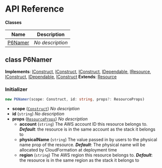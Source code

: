 # API Reference

**Classes**

Name|Description
----|-----------
[P6Namer](#p6-namer-p6namer)|*No description*



## class P6Namer  <a id="p6-namer-p6namer"></a>



__Implements__: [IConstruct](#constructs-iconstruct), [IConstruct](#aws-cdk-core-iconstruct), [IConstruct](#constructs-iconstruct), [IDependable](#aws-cdk-core-idependable), [IResource](#aws-cdk-core-iresource), [IConstruct](#constructs-iconstruct), [IDependable](#aws-cdk-core-idependable), [IConstruct](#aws-cdk-core-iconstruct)
__Extends__: [Resource](#aws-cdk-core-resource)

### Initializer




```ts
new P6Namer(scope: Construct, id: string, props?: ResourceProps)
```

* **scope** (<code>[Construct](#aws-cdk-core-construct)</code>)  *No description*
* **id** (<code>string</code>)  *No description*
* **props** (<code>[ResourceProps](#aws-cdk-core-resourceprops)</code>)  *No description*
  * **account** (<code>string</code>)  The AWS account ID this resource belongs to. __*Default*__: the resource is in the same account as the stack it belongs to
  * **physicalName** (<code>string</code>)  The value passed in by users to the physical name prop of the resource. __*Default*__: The physical name will be allocated by CloudFormation at deployment time
  * **region** (<code>string</code>)  The AWS region this resource belongs to. __*Default*__: the resource is in the same region as the stack it belongs to




